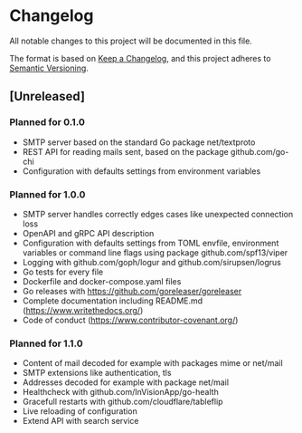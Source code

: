 # Changelog
All notable changes to this project will be documented in this file.

The format is based on [Keep a Changelog](https://keepachangelog.com/en/1.0.0/),
and this project adheres to [Semantic Versioning](https://semver.org/spec/v2.0.0.html).

## [Unreleased]
### Planned for 0.1.0
- SMTP server based on the standard Go package net/textproto
- REST API for reading mails sent, based on the package github.com/go-chi
- Configuration with defaults settings from environment variables
### Planned for 1.0.0
- SMTP server handles correctly edges cases like unexpected connection loss
- OpenAPI and gRPC API description
- Configuration with defaults settings from TOML envfile, environment variables
  or command line flags using package github.com/spf13/viper
- Logging with github.com/goph/logur and github.com/sirupsen/logrus
- Go tests for every file
- Dockerfile and docker-compose.yaml files
- Go releases with https://github.com/goreleaser/goreleaser
- Complete documentation including README.md (https://www.writethedocs.org/)
- Code of conduct (https://www.contributor-covenant.org/)
### Planned for 1.1.0
- Content of mail decoded for example with packages mime or net/mail
- SMTP extensions like authentication, tls
- Addresses decoded for example with package net/mail
- Healthcheck with github.com/InVisionApp/go-health
- Gracefull restarts with github.com/cloudflare/tableflip
- Live reloading of configuration
- Extend API with search service
